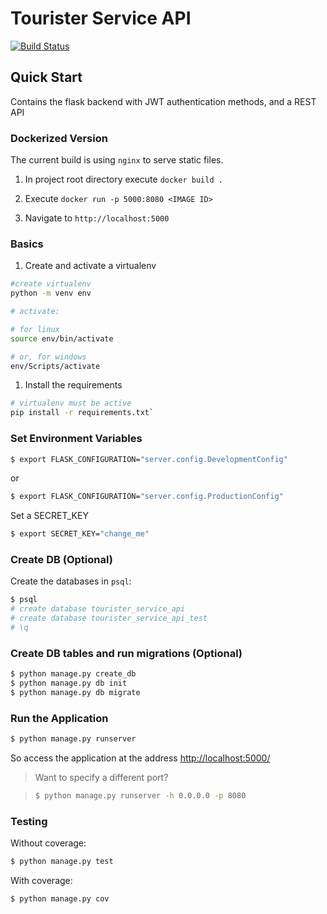 # Tourister Service API

[![Build Status](https://TODO/TODO?branch=master)](https://TODO/TODO)

## Quick Start

Contains the flask backend with JWT authentication methods, and a REST API

### Dockerized Version

The current build is using `nginx` to serve static files.

1. In project root directory execute `docker build .`

2. Execute `docker run -p 5000:8080 <IMAGE ID>`

3. Navigate to `http://localhost:5000`

### Basics

1. Create and activate a virtualenv

```bash
#create virtualenv
python -m venv env

# activate:

# for linux
source env/bin/activate

# or, for windows
env/Scripts/activate
```

1. Install the requirements

```bash
# virtualenv must be active
pip install -r requirements.txt`
```

### Set Environment Variables

```bash
$ export FLASK_CONFIGURATION="server.config.DevelopmentConfig"
```

or

```bash
$ export FLASK_CONFIGURATION="server.config.ProductionConfig"
```

Set a SECRET_KEY

```sh
$ export SECRET_KEY="change_me"
```

### Create DB (Optional)

Create the databases in `psql`:

```sh
$ psql
# create database tourister_service_api
# create database tourister_service_api_test
# \q
```

### Create DB tables and run migrations (Optional)

```bash
$ python manage.py create_db
$ python manage.py db init
$ python manage.py db migrate
```

### Run the Application

```bash
$ python manage.py runserver
```

So access the application at the address [http://localhost:5000/](http://localhost:5000/)

> Want to specify a different port?

> ```bash
> $ python manage.py runserver -h 0.0.0.0 -p 8080
> ```

### Testing

Without coverage:

```bash
$ python manage.py test
```

With coverage:

```bash
$ python manage.py cov
```
